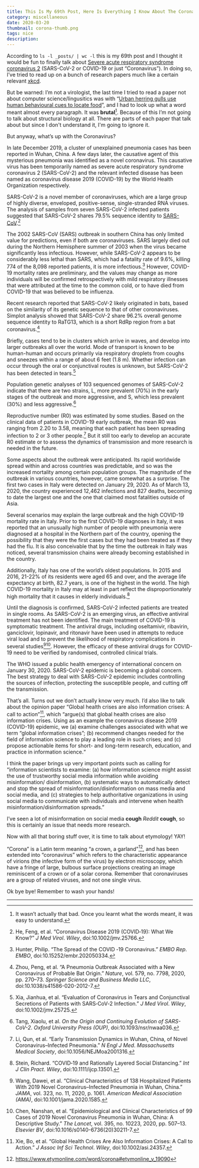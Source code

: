 ```yaml
---
title: This Is My 69th Post, Here Is Everything I Know About The Coronavirus
category: miscellaneous
date: 2020-03-20
thumbnail: corona-thumb.png
tags: nice
description:
---
```


According to `ls -l _posts/ | wc -l` this is my 69th post and I thought it would be fun to finally talk about [Severe acute respiratory syndrome coronavirus 2](https://en.wikipedia.org/wiki/Severe_acute_respiratory_syndrome_coronavirus_2) (SARS-CoV-2 or COVID-19 or just “Coronavirus”). In doing so, I’ve tried to read up on a bunch of research papers much like a certain relevant [xkcd](https://xkcd.com/2281/).

But be warned: I’m not a virologist, the last time I tried to read a paper not about computer science/lingusitics was with “[Urban herring gulls use human behavioural cues to locate food](https://royalsocietypublishing.org/doi/10.1098/rsos.191959)”, and I had to look up what a word meant almost every paragraph. It was **brutal**[^1]. Because of this I’m not going to talk about structural biology at all. There are parts of each paper that talk about but since I don't understand it, I'm going to ignore it.

But anyway, what’s up with the Coronavirus?

In late December 2019, a cluster of unexplained pneumonia cases has been reported in Wuhan, China. A few days later, the causative agent of this mysterious pneumonia was identified as a novel coronavirus. This causative virus has been temporarily named as severe acute respiratory syndrome coronavirus 2 (SARS-CoV-2) and the relevant infected disease has been named as coronavirus disease 2019 (COVID-19) by the World Health Organization respectively.

SARS-CoV-2 is a novel member of coronaviruses, which are a large group of highly diverse, enveloped, positive-sense, single-stranded RNA viruses. The analysis of samples from seven SARS-CoV-2 infected patients suggested that SARS-CoV-2 shares 79.5% sequence identity to [SARS-CoV](https://en.wikipedia.org/wiki/Severe_acute_respiratory_syndrome).[^2]

The 2002 SARS-CoV (SARS) outbreak in southern China has only limited value for predictions, even if both are coronaviruses. SARS largely died out during the Northern Hemisphere summer of 2003 when the virus became significantly less infectious. However, while SARS-CoV-2 appears to be considerably less lethal than SARS, which had a fatality rate of 9.6%, killing 774 of the 8,098 reported patients, it is more infectious.[^3] However, COVID-19 mortality rates are preliminary, and the values may change as more individuals will be confirmed retrospectively with mild respiratory illnesses that were attributed at the time to the common cold, or to have died from COVID-19 that was believed to be influenza.

Recent research reported that SARS-CoV-2 likely originated in bats, based on the similarity of its genetic sequence to that of other coronaviruses. Simplot analysis showed that SARS-CoV-2 share 96.2% overall genome sequence identity to RaTG13, which is a short RdRp region from a bat coronavirus.[^4]

Briefly, cases tend to be in clusters which arrive in waves, and develop into larger outbreaks all over the world. Mode of transport is known to be human-human and occurs primarily via respiratory droplets from coughs and sneezes within a range of about 6 feet (1.8 m). Whether infection can occur through the oral or conjunctival routes is unknown, but SARS-CoV-2 has been detected in tears.[^5]

Population genetic analyses of 103 sequenced genomes of SARS-CoV-2 indicate that there are two strains, L, more prevalent (70%) in the early stages of the outbreak and more aggressive, and S, which less prevalent (30%) and less aggressive.[^6]

Reproductive number (R0) was estimated by some studies. Based on the clinical data of patients in COVID-19 early outbreak, the mean R0 was ranging from 2.20 to 3.58, meaning that each patient has been spreading infection to 2 or 3 other people.[^7] But it still too early to develop an accurate R0 estimate or to assess the dynamics of transmission and more research is needed in the future.

Some aspects about the outbreak were anticipated. Its rapid worldwide spread within and across countries was predictable, and so was the increased mortality among certain population groups. The magnitude of the outbreak in various countries, however, came somewhat as a surprise. The first two cases in Italy were detected on January 29, 2020. As of March 13, 2020, the country experienced 12,462 infections and 827 deaths, becoming to date the largest one and the one that claimed most fatalities outside of Asia.

Several scenarios may explain the large outbreak and the high COVID-19 mortality rate in Italy. Prior to the first COVID-19 diagnoses in Italy, it was reported that an unusually high number of people with pneumonia were diagnosed at a hospital in the Northern part of the country, opening the possibility that they were the first cases but they had been treated as if they had the flu. It is also conceivable that by the time the outbreak in Italy was noticed, several transmission chains were already becoming established in the country.

Additionally, Italy has one of the world’s oldest populations. In 2015 and 2016, 21-22% of its residents were aged 65 and over, and the average life expectancy at birth, 82.7 years, is one of the highest in the world. The high COVID-19 mortality in Italy may at least in part reflect the disproportionately high mortality that it causes in elderly individuals.[^8]

Until the diagnosis is confirmed, SARS-CoV-2 infected patients are treated in single rooms. As SARS-CoV-2 is an emerging virus, an effective antiviral treatment has not been identified. The main treatment of COVID-19 is symptomatic treatment. The antiviral drugs, including oseltamivir, ribavirin, ganciclovir, lopinavir, and ritonavir have been used in attempts to reduce viral load and to prevent the likelihood of respiratory complications in several studies[^9][^10]. However, the efficacy of these antiviral drugs for COVID-19 need to be verified by randomised, controlled clinical trials.

The WHO issued a public health emergency of international concern on January 30, 2020. SARS-CoV-2 epidemic is becoming a global concern. The best strategy to deal with SARS-CoV-2 epidemic includes controlling the sources of infection, protecting the susceptible people, and cutting off the transmission.

That’s all. Turns out we don’t actually know very much. I’d also like to talk about the opinion paper “Global health crises are also information crises: A call to action”[^11], which “argue(s) that global health crises are also information crises. Using as an example the coronavirus disease 2019 (COVID-19) epidemic, we (a) examine challenges associated with what we term “global information crises”; (b) recommend changes needed for the field of information science to play a leading role in such crises; and (c) propose actionable items for short- and long-term research, education, and practice in information science.“

I think the paper brings up very important points such as calling for “information scientists to examine: (a) how information science might assist the use of trustworthy social media information while avoiding misinformation/ disinformation, (b) systematic ways to automatically detect and stop the spread of misinformation/disinformation on mass media and social media, and (c) strategies to help authoritative organizations in using social media to communicate with individuals and intervene when health misinformation/disinformation spreads.”

I’ve seen a lot of misinformation on social media **cough** *Reddit* **cough**, so this is certainly an issue that needs more research.

Now with all that boring stuff over, it is time to talk about etymology! YAY!

“Corona” is a Latin term meaning “a crown, a garland”[^12], and has been extended into “coronavirus” which refers to the characteristic appearance of virions (the infective form of the virus) by electron microscopy, which have a fringe of large, bulbous surface projections creating an image reminiscent of a crown or of a solar corona. Remember that coronaviruses are a group of related viruses, and not one single virus.

Ok bye bye! Remember to wash your hands!

---

[^1]: It wasn’t actually that bad. Once you learnt what the words meant, it was easy to understand.

[^2]: He, Feng, et al. “Coronavirus Disease 2019 (COVID‐19): What We Know?” *J Med Virol*. *Wiley*, doi:10.1002/jmv.25766.

[^3]: Hunter, Philip. “The Spread of the COVID ‐19 Coronavirus.” *EMBO Rep*. *EMBO*, doi:10.15252/embr.202050334.

[^4]: Zhou, Peng, et al. “A Pneumonia Outbreak Associated with a New Coronavirus of Probable Bat Origin.” *Nature*, vol. 579, no. 7798, 2020, pp. 270–73. *Springer Science and Business Media LLC*, doi:10.1038/s41586-020-2012-7.

[^5]: Xia, Jianhua, et al. “Evaluation of Coronavirus in Tears and Conjunctival Secretions of Patients with SARS‐CoV‐2 Infection.” *J Med Virol*. *Wiley*, doi:10.1002/jmv.25725.

[^6]: Tang, Xiaolu, et al. *On the Origin and Continuing Evolution of SARS-CoV-2*. *Oxford University Press (OUP)*, doi:10.1093/nsr/nwaa036.

[^7]: Li, Qun, et al. “Early Transmission Dynamics in Wuhan, China, of Novel Coronavirus–Infected Pneumonia.” *N Engl J Med*. *Massachusetts Medical Society*, doi:10.1056/NEJMoa2001316.

[^8]: Stein, Richard. “COVID‐19 and Rationally Layered Social Distancing.” *Int J Clin Pract*. *Wiley*, doi:10.1111/ijcp.13501.

[^9]: Wang, Dawei, et al. “Clinical Characteristics of 138 Hospitalized Patients With 2019 Novel Coronavirus–Infected Pneumonia in Wuhan, China.” *JAMA*, vol. 323, no. 11, 2020, p. 1061. *American Medical Association (AMA)*, doi:10.1001/jama.2020.1585.

[^10]: Chen, Nanshan, et al. “Epidemiological and Clinical Characteristics of 99 Cases of 2019 Novel Coronavirus Pneumonia in Wuhan, China: A Descriptive Study.” *The Lancet*, vol. 395, no. 10223, 2020, pp. 507–13. *Elsevier BV*, doi:10.1016/s0140-6736(20)30211-7.

[^11]: Xie, Bo, et al. “Global Health Crises Are Also Information Crises: A Call to Action.” *J Assoc Inf Sci Technol*. *Wiley*, doi:10.1002/asi.24357.

[^12]: https://www.etymonline.com/word/corona#etymonline_v_19090
